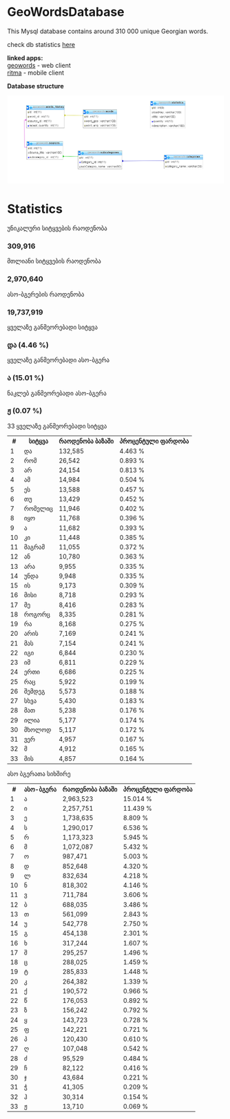 # GeoWordsDatabase
This Mysql database contains around 310 000 unique Georgian words. 



 check db statistics   [here](http://bumbeishvili.github.io/GeoWordsDatabase/)
 
 **linked apps:**  
 [geowords](https://github.com/bumbeishvili/geoWords) - web client  
 [ritma](https://github.com/bumbeishvili/ionic2-apps#ritma) - mobile client
 
 
**Database structure**


![Database Relations image](assets/relations.png)

# Statistics

 <div class="col-sm-12 ">
        <div class="col-sm-4">
            <div class="panel panel-success">
                <div class="panel-heading ng-binding">უნიკალური სიტყვების რაოდენობა</div>
                <div class="panel-body">
                    <h3 class="text-center col-centered ng-binding" ng-bind="widgetStatistics.UniqueWordsCount|number:0">309,916</h3>
                </div>
            </div>
        </div>
        <div class="col-sm-4">
            <div class="panel panel-success">
                <div class="panel-heading ng-binding">მთლიანი სიტყვების რაოდენობა</div>
                <div class="panel-body">
                    <h3 class="text-center col-centered ng-binding" ng-bind="widgetStatistics.AllWordsCount|number:0">2,970,640</h3>
                </div>
            </div>
        </div>
        <div class="col-sm-4">
            <div class="panel panel-success">
                <div class="panel-heading ng-binding">ასო-ბგერების რაოდენობა</div>
                <div class="panel-body">
                    <h3 class="text-center col-centered ng-binding" ng-bind="widgetStatistics.AllCharCount|number:0">19,737,919</h3>
                </div>
            </div>
        </div>
        <div class="col-sm-4">
            <div class="panel panel-success">
                <div class="panel-heading ng-binding"> ყველაზე განმეორებადი სიტყვა </div>
                <div class="panel-body">
                    <h3 class="text-center col-centered">
                        <span ng-bind="commonWords[0].title" class="ng-binding">და</span>
                        (<span ng-bind="(commonWords[0].quantity/widgetStatistics.AllWordsCount*100|number:2)+' %'" class="ng-binding">4.46 %</span>)
                    </h3>
                </div>
            </div>
        </div>
        <div class="col-sm-4">
            <div class="panel panel-success">
                <div class="panel-heading ng-binding">ყველაზე განმეორებადი ასო-ბგერა</div>
                <div class="panel-body">
                    <h3 class="text-center col-centered">
                        <span ng-bind="commonChars[0].title" class="ng-binding">ა</span>
                        (<span ng-bind="(commonChars[0].quantity/widgetStatistics.AllCharCount*100|number:2)+' %'" class="ng-binding">15.01 %</span>) 
                    </h3>
                </div>
            </div>
        </div>
        <div class="col-sm-4">
            <div class="panel panel-success">
                <div class="panel-heading ng-binding"> ნაკლებ განმეორებადი ასო-ბგერა</div>
                <div class="panel-body">
                    <h3 class="text-center col-centered">
                        <span ng-bind="commonChars[32].title" class="ng-binding">ჟ</span>
						(<span ng-bind="(commonChars[32].quantity/widgetStatistics.AllCharCount*100|number:2)+' %'" class="ng-binding">0.07 %</span>) 
                    </h3>
                </div>
            </div>
        </div>
    </div>
    <div class="col-sm-12 ">
        <div class="col-sm-6 no-padding">
            <div class="panel panel-info">
                <div class="panel-heading ng-binding"> 33  ყველაზე განმეორებადი სიტყვა </div>
                <table class="table table-striped table-bordered table-hover">
                    <tbody><tr>
                        <th>#</th>
                        <th class="ng-binding">სიტყვა</th>
                        <th class="ng-binding">რაოდენობა ბაზაში</th>
                        <th class="ng-binding">პროცენტული ფარდობა</th>
                    </tr>
                    <!-- ngRepeat: item in commonWords --><tr ng-repeat="item in commonWords" class="ng-scope">
                        <td ng-bind="$index+1" class="ng-binding">1</td>
                        <td ng-bind="item.title" class="ng-binding">და</td>
                        <td ng-bind="item.quantity|number:0" class="ng-binding">132,585</td>
                        <td ng-bind="(item.quantity/widgetStatistics.AllWordsCount*100|number:3)+' %'" class="ng-binding">4.463 %</td>
                    </tr><!-- end ngRepeat: item in commonWords --><tr ng-repeat="item in commonWords" class="ng-scope">
                        <td ng-bind="$index+1" class="ng-binding">2</td>
                        <td ng-bind="item.title" class="ng-binding">რომ</td>
                        <td ng-bind="item.quantity|number:0" class="ng-binding">26,542</td>
                        <td ng-bind="(item.quantity/widgetStatistics.AllWordsCount*100|number:3)+' %'" class="ng-binding">0.893 %</td>
                    </tr><!-- end ngRepeat: item in commonWords --><tr ng-repeat="item in commonWords" class="ng-scope">
                        <td ng-bind="$index+1" class="ng-binding">3</td>
                        <td ng-bind="item.title" class="ng-binding">არ</td>
                        <td ng-bind="item.quantity|number:0" class="ng-binding">24,154</td>
                        <td ng-bind="(item.quantity/widgetStatistics.AllWordsCount*100|number:3)+' %'" class="ng-binding">0.813 %</td>
                    </tr><!-- end ngRepeat: item in commonWords --><tr ng-repeat="item in commonWords" class="ng-scope">
                        <td ng-bind="$index+1" class="ng-binding">4</td>
                        <td ng-bind="item.title" class="ng-binding">ამ</td>
                        <td ng-bind="item.quantity|number:0" class="ng-binding">14,984</td>
                        <td ng-bind="(item.quantity/widgetStatistics.AllWordsCount*100|number:3)+' %'" class="ng-binding">0.504 %</td>
                    </tr><!-- end ngRepeat: item in commonWords --><tr ng-repeat="item in commonWords" class="ng-scope">
                        <td ng-bind="$index+1" class="ng-binding">5</td>
                        <td ng-bind="item.title" class="ng-binding">ეს</td>
                        <td ng-bind="item.quantity|number:0" class="ng-binding">13,588</td>
                        <td ng-bind="(item.quantity/widgetStatistics.AllWordsCount*100|number:3)+' %'" class="ng-binding">0.457 %</td>
                    </tr><!-- end ngRepeat: item in commonWords --><tr ng-repeat="item in commonWords" class="ng-scope">
                        <td ng-bind="$index+1" class="ng-binding">6</td>
                        <td ng-bind="item.title" class="ng-binding">თუ</td>
                        <td ng-bind="item.quantity|number:0" class="ng-binding">13,429</td>
                        <td ng-bind="(item.quantity/widgetStatistics.AllWordsCount*100|number:3)+' %'" class="ng-binding">0.452 %</td>
                    </tr><!-- end ngRepeat: item in commonWords --><tr ng-repeat="item in commonWords" class="ng-scope">
                        <td ng-bind="$index+1" class="ng-binding">7</td>
                        <td ng-bind="item.title" class="ng-binding">რომელიც</td>
                        <td ng-bind="item.quantity|number:0" class="ng-binding">11,946</td>
                        <td ng-bind="(item.quantity/widgetStatistics.AllWordsCount*100|number:3)+' %'" class="ng-binding">0.402 %</td>
                    </tr><!-- end ngRepeat: item in commonWords --><tr ng-repeat="item in commonWords" class="ng-scope">
                        <td ng-bind="$index+1" class="ng-binding">8</td>
                        <td ng-bind="item.title" class="ng-binding">იყო</td>
                        <td ng-bind="item.quantity|number:0" class="ng-binding">11,768</td>
                        <td ng-bind="(item.quantity/widgetStatistics.AllWordsCount*100|number:3)+' %'" class="ng-binding">0.396 %</td>
                    </tr><!-- end ngRepeat: item in commonWords --><tr ng-repeat="item in commonWords" class="ng-scope">
                        <td ng-bind="$index+1" class="ng-binding">9</td>
                        <td ng-bind="item.title" class="ng-binding">ა</td>
                        <td ng-bind="item.quantity|number:0" class="ng-binding">11,682</td>
                        <td ng-bind="(item.quantity/widgetStatistics.AllWordsCount*100|number:3)+' %'" class="ng-binding">0.393 %</td>
                    </tr><!-- end ngRepeat: item in commonWords --><tr ng-repeat="item in commonWords" class="ng-scope">
                        <td ng-bind="$index+1" class="ng-binding">10</td>
                        <td ng-bind="item.title" class="ng-binding">კი</td>
                        <td ng-bind="item.quantity|number:0" class="ng-binding">11,448</td>
                        <td ng-bind="(item.quantity/widgetStatistics.AllWordsCount*100|number:3)+' %'" class="ng-binding">0.385 %</td>
                    </tr><!-- end ngRepeat: item in commonWords --><tr ng-repeat="item in commonWords" class="ng-scope">
                        <td ng-bind="$index+1" class="ng-binding">11</td>
                        <td ng-bind="item.title" class="ng-binding">მაგრამ</td>
                        <td ng-bind="item.quantity|number:0" class="ng-binding">11,055</td>
                        <td ng-bind="(item.quantity/widgetStatistics.AllWordsCount*100|number:3)+' %'" class="ng-binding">0.372 %</td>
                    </tr><!-- end ngRepeat: item in commonWords --><tr ng-repeat="item in commonWords" class="ng-scope">
                        <td ng-bind="$index+1" class="ng-binding">12</td>
                        <td ng-bind="item.title" class="ng-binding">ან</td>
                        <td ng-bind="item.quantity|number:0" class="ng-binding">10,780</td>
                        <td ng-bind="(item.quantity/widgetStatistics.AllWordsCount*100|number:3)+' %'" class="ng-binding">0.363 %</td>
                    </tr><!-- end ngRepeat: item in commonWords --><tr ng-repeat="item in commonWords" class="ng-scope">
                        <td ng-bind="$index+1" class="ng-binding">13</td>
                        <td ng-bind="item.title" class="ng-binding">არა</td>
                        <td ng-bind="item.quantity|number:0" class="ng-binding">9,955</td>
                        <td ng-bind="(item.quantity/widgetStatistics.AllWordsCount*100|number:3)+' %'" class="ng-binding">0.335 %</td>
                    </tr><!-- end ngRepeat: item in commonWords --><tr ng-repeat="item in commonWords" class="ng-scope">
                        <td ng-bind="$index+1" class="ng-binding">14</td>
                        <td ng-bind="item.title" class="ng-binding">უნდა</td>
                        <td ng-bind="item.quantity|number:0" class="ng-binding">9,948</td>
                        <td ng-bind="(item.quantity/widgetStatistics.AllWordsCount*100|number:3)+' %'" class="ng-binding">0.335 %</td>
                    </tr><!-- end ngRepeat: item in commonWords --><tr ng-repeat="item in commonWords" class="ng-scope">
                        <td ng-bind="$index+1" class="ng-binding">15</td>
                        <td ng-bind="item.title" class="ng-binding">ის</td>
                        <td ng-bind="item.quantity|number:0" class="ng-binding">9,173</td>
                        <td ng-bind="(item.quantity/widgetStatistics.AllWordsCount*100|number:3)+' %'" class="ng-binding">0.309 %</td>
                    </tr><!-- end ngRepeat: item in commonWords --><tr ng-repeat="item in commonWords" class="ng-scope">
                        <td ng-bind="$index+1" class="ng-binding">16</td>
                        <td ng-bind="item.title" class="ng-binding">მისი</td>
                        <td ng-bind="item.quantity|number:0" class="ng-binding">8,718</td>
                        <td ng-bind="(item.quantity/widgetStatistics.AllWordsCount*100|number:3)+' %'" class="ng-binding">0.293 %</td>
                    </tr><!-- end ngRepeat: item in commonWords --><tr ng-repeat="item in commonWords" class="ng-scope">
                        <td ng-bind="$index+1" class="ng-binding">17</td>
                        <td ng-bind="item.title" class="ng-binding">მე</td>
                        <td ng-bind="item.quantity|number:0" class="ng-binding">8,416</td>
                        <td ng-bind="(item.quantity/widgetStatistics.AllWordsCount*100|number:3)+' %'" class="ng-binding">0.283 %</td>
                    </tr><!-- end ngRepeat: item in commonWords --><tr ng-repeat="item in commonWords" class="ng-scope">
                        <td ng-bind="$index+1" class="ng-binding">18</td>
                        <td ng-bind="item.title" class="ng-binding">როგორც</td>
                        <td ng-bind="item.quantity|number:0" class="ng-binding">8,335</td>
                        <td ng-bind="(item.quantity/widgetStatistics.AllWordsCount*100|number:3)+' %'" class="ng-binding">0.281 %</td>
                    </tr><!-- end ngRepeat: item in commonWords --><tr ng-repeat="item in commonWords" class="ng-scope">
                        <td ng-bind="$index+1" class="ng-binding">19</td>
                        <td ng-bind="item.title" class="ng-binding">რა</td>
                        <td ng-bind="item.quantity|number:0" class="ng-binding">8,168</td>
                        <td ng-bind="(item.quantity/widgetStatistics.AllWordsCount*100|number:3)+' %'" class="ng-binding">0.275 %</td>
                    </tr><!-- end ngRepeat: item in commonWords --><tr ng-repeat="item in commonWords" class="ng-scope">
                        <td ng-bind="$index+1" class="ng-binding">20</td>
                        <td ng-bind="item.title" class="ng-binding">არის</td>
                        <td ng-bind="item.quantity|number:0" class="ng-binding">7,169</td>
                        <td ng-bind="(item.quantity/widgetStatistics.AllWordsCount*100|number:3)+' %'" class="ng-binding">0.241 %</td>
                    </tr><!-- end ngRepeat: item in commonWords --><tr ng-repeat="item in commonWords" class="ng-scope">
                        <td ng-bind="$index+1" class="ng-binding">21</td>
                        <td ng-bind="item.title" class="ng-binding">მას</td>
                        <td ng-bind="item.quantity|number:0" class="ng-binding">7,154</td>
                        <td ng-bind="(item.quantity/widgetStatistics.AllWordsCount*100|number:3)+' %'" class="ng-binding">0.241 %</td>
                    </tr><!-- end ngRepeat: item in commonWords --><tr ng-repeat="item in commonWords" class="ng-scope">
                        <td ng-bind="$index+1" class="ng-binding">22</td>
                        <td ng-bind="item.title" class="ng-binding">იგი</td>
                        <td ng-bind="item.quantity|number:0" class="ng-binding">6,844</td>
                        <td ng-bind="(item.quantity/widgetStatistics.AllWordsCount*100|number:3)+' %'" class="ng-binding">0.230 %</td>
                    </tr><!-- end ngRepeat: item in commonWords --><tr ng-repeat="item in commonWords" class="ng-scope">
                        <td ng-bind="$index+1" class="ng-binding">23</td>
                        <td ng-bind="item.title" class="ng-binding">იმ</td>
                        <td ng-bind="item.quantity|number:0" class="ng-binding">6,811</td>
                        <td ng-bind="(item.quantity/widgetStatistics.AllWordsCount*100|number:3)+' %'" class="ng-binding">0.229 %</td>
                    </tr><!-- end ngRepeat: item in commonWords --><tr ng-repeat="item in commonWords" class="ng-scope">
                        <td ng-bind="$index+1" class="ng-binding">24</td>
                        <td ng-bind="item.title" class="ng-binding">ერთი</td>
                        <td ng-bind="item.quantity|number:0" class="ng-binding">6,686</td>
                        <td ng-bind="(item.quantity/widgetStatistics.AllWordsCount*100|number:3)+' %'" class="ng-binding">0.225 %</td>
                    </tr><!-- end ngRepeat: item in commonWords --><tr ng-repeat="item in commonWords" class="ng-scope">
                        <td ng-bind="$index+1" class="ng-binding">25</td>
                        <td ng-bind="item.title" class="ng-binding">რაც</td>
                        <td ng-bind="item.quantity|number:0" class="ng-binding">5,922</td>
                        <td ng-bind="(item.quantity/widgetStatistics.AllWordsCount*100|number:3)+' %'" class="ng-binding">0.199 %</td>
                    </tr><!-- end ngRepeat: item in commonWords --><tr ng-repeat="item in commonWords" class="ng-scope">
                        <td ng-bind="$index+1" class="ng-binding">26</td>
                        <td ng-bind="item.title" class="ng-binding">შემდეგ</td>
                        <td ng-bind="item.quantity|number:0" class="ng-binding">5,573</td>
                        <td ng-bind="(item.quantity/widgetStatistics.AllWordsCount*100|number:3)+' %'" class="ng-binding">0.188 %</td>
                    </tr><!-- end ngRepeat: item in commonWords --><tr ng-repeat="item in commonWords" class="ng-scope">
                        <td ng-bind="$index+1" class="ng-binding">27</td>
                        <td ng-bind="item.title" class="ng-binding">სხვა</td>
                        <td ng-bind="item.quantity|number:0" class="ng-binding">5,430</td>
                        <td ng-bind="(item.quantity/widgetStatistics.AllWordsCount*100|number:3)+' %'" class="ng-binding">0.183 %</td>
                    </tr><!-- end ngRepeat: item in commonWords --><tr ng-repeat="item in commonWords" class="ng-scope">
                        <td ng-bind="$index+1" class="ng-binding">28</td>
                        <td ng-bind="item.title" class="ng-binding">მათ</td>
                        <td ng-bind="item.quantity|number:0" class="ng-binding">5,238</td>
                        <td ng-bind="(item.quantity/widgetStatistics.AllWordsCount*100|number:3)+' %'" class="ng-binding">0.176 %</td>
                    </tr><!-- end ngRepeat: item in commonWords --><tr ng-repeat="item in commonWords" class="ng-scope">
                        <td ng-bind="$index+1" class="ng-binding">29</td>
                        <td ng-bind="item.title" class="ng-binding">ილია</td>
                        <td ng-bind="item.quantity|number:0" class="ng-binding">5,177</td>
                        <td ng-bind="(item.quantity/widgetStatistics.AllWordsCount*100|number:3)+' %'" class="ng-binding">0.174 %</td>
                    </tr><!-- end ngRepeat: item in commonWords --><tr ng-repeat="item in commonWords" class="ng-scope">
                        <td ng-bind="$index+1" class="ng-binding">30</td>
                        <td ng-bind="item.title" class="ng-binding">მხოლოდ</td>
                        <td ng-bind="item.quantity|number:0" class="ng-binding">5,117</td>
                        <td ng-bind="(item.quantity/widgetStatistics.AllWordsCount*100|number:3)+' %'" class="ng-binding">0.172 %</td>
                    </tr><!-- end ngRepeat: item in commonWords --><tr ng-repeat="item in commonWords" class="ng-scope">
                        <td ng-bind="$index+1" class="ng-binding">31</td>
                        <td ng-bind="item.title" class="ng-binding">ვერ</td>
                        <td ng-bind="item.quantity|number:0" class="ng-binding">4,957</td>
                        <td ng-bind="(item.quantity/widgetStatistics.AllWordsCount*100|number:3)+' %'" class="ng-binding">0.167 %</td>
                    </tr><!-- end ngRepeat: item in commonWords --><tr ng-repeat="item in commonWords" class="ng-scope">
                        <td ng-bind="$index+1" class="ng-binding">32</td>
                        <td ng-bind="item.title" class="ng-binding">მ</td>
                        <td ng-bind="item.quantity|number:0" class="ng-binding">4,912</td>
                        <td ng-bind="(item.quantity/widgetStatistics.AllWordsCount*100|number:3)+' %'" class="ng-binding">0.165 %</td>
                    </tr><!-- end ngRepeat: item in commonWords --><tr ng-repeat="item in commonWords" class="ng-scope">
                        <td ng-bind="$index+1" class="ng-binding">33</td>
                        <td ng-bind="item.title" class="ng-binding">მის</td>
                        <td ng-bind="item.quantity|number:0" class="ng-binding">4,857</td>
                        <td ng-bind="(item.quantity/widgetStatistics.AllWordsCount*100|number:3)+' %'" class="ng-binding">0.164 %</td>
                    </tr><!-- end ngRepeat: item in commonWords -->
                </tbody></table>
            </div>
        </div>
        <div class="col-sm-6 no-padding">
            <div class="panel panel-info">
                <div class="panel-heading ng-binding">ასო ბგერათა სიხშირე  </div>
                <table class="table table-striped table-bordered table-hover">
                    <tbody><tr>
                        <th>#</th>
                        <th class="ng-binding">ასო-ბგერა</th>
                         <th class="ng-binding">რაოდენობა ბაზაში</th>
                        <th class="ng-binding">პროცენტული ფარდობა</th>
                    </tr>
                    <!-- ngRepeat: item in commonChars --><tr ng-repeat="item in commonChars" class="ng-scope">
                        <td ng-bind="$index+1" class="ng-binding">1</td>
                        <td ng-bind="item.title" class="ng-binding">ა</td>
                        <td ng-bind="item.quantity|number:0" class="ng-binding">2,963,523</td>
                        <td ng-bind="(item.quantity/widgetStatistics.AllCharCount*100|number:3)+' %'" class="ng-binding">15.014 %</td>
                    </tr><!-- end ngRepeat: item in commonChars --><tr ng-repeat="item in commonChars" class="ng-scope">
                        <td ng-bind="$index+1" class="ng-binding">2</td>
                        <td ng-bind="item.title" class="ng-binding">ი</td>
                        <td ng-bind="item.quantity|number:0" class="ng-binding">2,257,751</td>
                        <td ng-bind="(item.quantity/widgetStatistics.AllCharCount*100|number:3)+' %'" class="ng-binding">11.439 %</td>
                    </tr><!-- end ngRepeat: item in commonChars --><tr ng-repeat="item in commonChars" class="ng-scope">
                        <td ng-bind="$index+1" class="ng-binding">3</td>
                        <td ng-bind="item.title" class="ng-binding">ე</td>
                        <td ng-bind="item.quantity|number:0" class="ng-binding">1,738,635</td>
                        <td ng-bind="(item.quantity/widgetStatistics.AllCharCount*100|number:3)+' %'" class="ng-binding">8.809 %</td>
                    </tr><!-- end ngRepeat: item in commonChars --><tr ng-repeat="item in commonChars" class="ng-scope">
                        <td ng-bind="$index+1" class="ng-binding">4</td>
                        <td ng-bind="item.title" class="ng-binding">ს</td>
                        <td ng-bind="item.quantity|number:0" class="ng-binding">1,290,017</td>
                        <td ng-bind="(item.quantity/widgetStatistics.AllCharCount*100|number:3)+' %'" class="ng-binding">6.536 %</td>
                    </tr><!-- end ngRepeat: item in commonChars --><tr ng-repeat="item in commonChars" class="ng-scope">
                        <td ng-bind="$index+1" class="ng-binding">5</td>
                        <td ng-bind="item.title" class="ng-binding">რ</td>
                        <td ng-bind="item.quantity|number:0" class="ng-binding">1,173,323</td>
                        <td ng-bind="(item.quantity/widgetStatistics.AllCharCount*100|number:3)+' %'" class="ng-binding">5.945 %</td>
                    </tr><!-- end ngRepeat: item in commonChars --><tr ng-repeat="item in commonChars" class="ng-scope">
                        <td ng-bind="$index+1" class="ng-binding">6</td>
                        <td ng-bind="item.title" class="ng-binding">მ</td>
                        <td ng-bind="item.quantity|number:0" class="ng-binding">1,072,087</td>
                        <td ng-bind="(item.quantity/widgetStatistics.AllCharCount*100|number:3)+' %'" class="ng-binding">5.432 %</td>
                    </tr><!-- end ngRepeat: item in commonChars --><tr ng-repeat="item in commonChars" class="ng-scope">
                        <td ng-bind="$index+1" class="ng-binding">7</td>
                        <td ng-bind="item.title" class="ng-binding">ო</td>
                        <td ng-bind="item.quantity|number:0" class="ng-binding">987,471</td>
                        <td ng-bind="(item.quantity/widgetStatistics.AllCharCount*100|number:3)+' %'" class="ng-binding">5.003 %</td>
                    </tr><!-- end ngRepeat: item in commonChars --><tr ng-repeat="item in commonChars" class="ng-scope">
                        <td ng-bind="$index+1" class="ng-binding">8</td>
                        <td ng-bind="item.title" class="ng-binding">დ</td>
                        <td ng-bind="item.quantity|number:0" class="ng-binding">852,648</td>
                        <td ng-bind="(item.quantity/widgetStatistics.AllCharCount*100|number:3)+' %'" class="ng-binding">4.320 %</td>
                    </tr><!-- end ngRepeat: item in commonChars --><tr ng-repeat="item in commonChars" class="ng-scope">
                        <td ng-bind="$index+1" class="ng-binding">9</td>
                        <td ng-bind="item.title" class="ng-binding">ლ</td>
                        <td ng-bind="item.quantity|number:0" class="ng-binding">832,634</td>
                        <td ng-bind="(item.quantity/widgetStatistics.AllCharCount*100|number:3)+' %'" class="ng-binding">4.218 %</td>
                    </tr><!-- end ngRepeat: item in commonChars --><tr ng-repeat="item in commonChars" class="ng-scope">
                        <td ng-bind="$index+1" class="ng-binding">10</td>
                        <td ng-bind="item.title" class="ng-binding">ნ</td>
                        <td ng-bind="item.quantity|number:0" class="ng-binding">818,302</td>
                        <td ng-bind="(item.quantity/widgetStatistics.AllCharCount*100|number:3)+' %'" class="ng-binding">4.146 %</td>
                    </tr><!-- end ngRepeat: item in commonChars --><tr ng-repeat="item in commonChars" class="ng-scope">
                        <td ng-bind="$index+1" class="ng-binding">11</td>
                        <td ng-bind="item.title" class="ng-binding">ვ</td>
                        <td ng-bind="item.quantity|number:0" class="ng-binding">711,784</td>
                        <td ng-bind="(item.quantity/widgetStatistics.AllCharCount*100|number:3)+' %'" class="ng-binding">3.606 %</td>
                    </tr><!-- end ngRepeat: item in commonChars --><tr ng-repeat="item in commonChars" class="ng-scope">
                        <td ng-bind="$index+1" class="ng-binding">12</td>
                        <td ng-bind="item.title" class="ng-binding">ბ</td>
                        <td ng-bind="item.quantity|number:0" class="ng-binding">688,035</td>
                        <td ng-bind="(item.quantity/widgetStatistics.AllCharCount*100|number:3)+' %'" class="ng-binding">3.486 %</td>
                    </tr><!-- end ngRepeat: item in commonChars --><tr ng-repeat="item in commonChars" class="ng-scope">
                        <td ng-bind="$index+1" class="ng-binding">13</td>
                        <td ng-bind="item.title" class="ng-binding">თ</td>
                        <td ng-bind="item.quantity|number:0" class="ng-binding">561,099</td>
                        <td ng-bind="(item.quantity/widgetStatistics.AllCharCount*100|number:3)+' %'" class="ng-binding">2.843 %</td>
                    </tr><!-- end ngRepeat: item in commonChars --><tr ng-repeat="item in commonChars" class="ng-scope">
                        <td ng-bind="$index+1" class="ng-binding">14</td>
                        <td ng-bind="item.title" class="ng-binding">უ</td>
                        <td ng-bind="item.quantity|number:0" class="ng-binding">542,778</td>
                        <td ng-bind="(item.quantity/widgetStatistics.AllCharCount*100|number:3)+' %'" class="ng-binding">2.750 %</td>
                    </tr><!-- end ngRepeat: item in commonChars --><tr ng-repeat="item in commonChars" class="ng-scope">
                        <td ng-bind="$index+1" class="ng-binding">15</td>
                        <td ng-bind="item.title" class="ng-binding">გ</td>
                        <td ng-bind="item.quantity|number:0" class="ng-binding">454,138</td>
                        <td ng-bind="(item.quantity/widgetStatistics.AllCharCount*100|number:3)+' %'" class="ng-binding">2.301 %</td>
                    </tr><!-- end ngRepeat: item in commonChars --><tr ng-repeat="item in commonChars" class="ng-scope">
                        <td ng-bind="$index+1" class="ng-binding">16</td>
                        <td ng-bind="item.title" class="ng-binding">ხ</td>
                        <td ng-bind="item.quantity|number:0" class="ng-binding">317,244</td>
                        <td ng-bind="(item.quantity/widgetStatistics.AllCharCount*100|number:3)+' %'" class="ng-binding">1.607 %</td>
                    </tr><!-- end ngRepeat: item in commonChars --><tr ng-repeat="item in commonChars" class="ng-scope">
                        <td ng-bind="$index+1" class="ng-binding">17</td>
                        <td ng-bind="item.title" class="ng-binding">შ</td>
                        <td ng-bind="item.quantity|number:0" class="ng-binding">295,257</td>
                        <td ng-bind="(item.quantity/widgetStatistics.AllCharCount*100|number:3)+' %'" class="ng-binding">1.496 %</td>
                    </tr><!-- end ngRepeat: item in commonChars --><tr ng-repeat="item in commonChars" class="ng-scope">
                        <td ng-bind="$index+1" class="ng-binding">18</td>
                        <td ng-bind="item.title" class="ng-binding">ც</td>
                        <td ng-bind="item.quantity|number:0" class="ng-binding">288,025</td>
                        <td ng-bind="(item.quantity/widgetStatistics.AllCharCount*100|number:3)+' %'" class="ng-binding">1.459 %</td>
                    </tr><!-- end ngRepeat: item in commonChars --><tr ng-repeat="item in commonChars" class="ng-scope">
                        <td ng-bind="$index+1" class="ng-binding">19</td>
                        <td ng-bind="item.title" class="ng-binding">ტ</td>
                        <td ng-bind="item.quantity|number:0" class="ng-binding">285,833</td>
                        <td ng-bind="(item.quantity/widgetStatistics.AllCharCount*100|number:3)+' %'" class="ng-binding">1.448 %</td>
                    </tr><!-- end ngRepeat: item in commonChars --><tr ng-repeat="item in commonChars" class="ng-scope">
                        <td ng-bind="$index+1" class="ng-binding">20</td>
                        <td ng-bind="item.title" class="ng-binding">კ</td>
                        <td ng-bind="item.quantity|number:0" class="ng-binding">264,382</td>
                        <td ng-bind="(item.quantity/widgetStatistics.AllCharCount*100|number:3)+' %'" class="ng-binding">1.339 %</td>
                    </tr><!-- end ngRepeat: item in commonChars --><tr ng-repeat="item in commonChars" class="ng-scope">
                        <td ng-bind="$index+1" class="ng-binding">21</td>
                        <td ng-bind="item.title" class="ng-binding">ქ</td>
                        <td ng-bind="item.quantity|number:0" class="ng-binding">190,572</td>
                        <td ng-bind="(item.quantity/widgetStatistics.AllCharCount*100|number:3)+' %'" class="ng-binding">0.966 %</td>
                    </tr><!-- end ngRepeat: item in commonChars --><tr ng-repeat="item in commonChars" class="ng-scope">
                        <td ng-bind="$index+1" class="ng-binding">22</td>
                        <td ng-bind="item.title" class="ng-binding">წ</td>
                        <td ng-bind="item.quantity|number:0" class="ng-binding">176,053</td>
                        <td ng-bind="(item.quantity/widgetStatistics.AllCharCount*100|number:3)+' %'" class="ng-binding">0.892 %</td>
                    </tr><!-- end ngRepeat: item in commonChars --><tr ng-repeat="item in commonChars" class="ng-scope">
                        <td ng-bind="$index+1" class="ng-binding">23</td>
                        <td ng-bind="item.title" class="ng-binding">ზ</td>
                        <td ng-bind="item.quantity|number:0" class="ng-binding">156,242</td>
                        <td ng-bind="(item.quantity/widgetStatistics.AllCharCount*100|number:3)+' %'" class="ng-binding">0.792 %</td>
                    </tr><!-- end ngRepeat: item in commonChars --><tr ng-repeat="item in commonChars" class="ng-scope">
                        <td ng-bind="$index+1" class="ng-binding">24</td>
                        <td ng-bind="item.title" class="ng-binding">ყ</td>
                        <td ng-bind="item.quantity|number:0" class="ng-binding">143,723</td>
                        <td ng-bind="(item.quantity/widgetStatistics.AllCharCount*100|number:3)+' %'" class="ng-binding">0.728 %</td>
                    </tr><!-- end ngRepeat: item in commonChars --><tr ng-repeat="item in commonChars" class="ng-scope">
                        <td ng-bind="$index+1" class="ng-binding">25</td>
                        <td ng-bind="item.title" class="ng-binding">ფ</td>
                        <td ng-bind="item.quantity|number:0" class="ng-binding">142,221</td>
                        <td ng-bind="(item.quantity/widgetStatistics.AllCharCount*100|number:3)+' %'" class="ng-binding">0.721 %</td>
                    </tr><!-- end ngRepeat: item in commonChars --><tr ng-repeat="item in commonChars" class="ng-scope">
                        <td ng-bind="$index+1" class="ng-binding">26</td>
                        <td ng-bind="item.title" class="ng-binding">პ</td>
                        <td ng-bind="item.quantity|number:0" class="ng-binding">120,430</td>
                        <td ng-bind="(item.quantity/widgetStatistics.AllCharCount*100|number:3)+' %'" class="ng-binding">0.610 %</td>
                    </tr><!-- end ngRepeat: item in commonChars --><tr ng-repeat="item in commonChars" class="ng-scope">
                        <td ng-bind="$index+1" class="ng-binding">27</td>
                        <td ng-bind="item.title" class="ng-binding">ღ</td>
                        <td ng-bind="item.quantity|number:0" class="ng-binding">107,048</td>
                        <td ng-bind="(item.quantity/widgetStatistics.AllCharCount*100|number:3)+' %'" class="ng-binding">0.542 %</td>
                    </tr><!-- end ngRepeat: item in commonChars --><tr ng-repeat="item in commonChars" class="ng-scope">
                        <td ng-bind="$index+1" class="ng-binding">28</td>
                        <td ng-bind="item.title" class="ng-binding">ძ</td>
                        <td ng-bind="item.quantity|number:0" class="ng-binding">95,529</td>
                        <td ng-bind="(item.quantity/widgetStatistics.AllCharCount*100|number:3)+' %'" class="ng-binding">0.484 %</td>
                    </tr><!-- end ngRepeat: item in commonChars --><tr ng-repeat="item in commonChars" class="ng-scope">
                        <td ng-bind="$index+1" class="ng-binding">29</td>
                        <td ng-bind="item.title" class="ng-binding">ჩ</td>
                        <td ng-bind="item.quantity|number:0" class="ng-binding">82,122</td>
                        <td ng-bind="(item.quantity/widgetStatistics.AllCharCount*100|number:3)+' %'" class="ng-binding">0.416 %</td>
                    </tr><!-- end ngRepeat: item in commonChars --><tr ng-repeat="item in commonChars" class="ng-scope">
                        <td ng-bind="$index+1" class="ng-binding">30</td>
                        <td ng-bind="item.title" class="ng-binding">ჯ</td>
                        <td ng-bind="item.quantity|number:0" class="ng-binding">43,684</td>
                        <td ng-bind="(item.quantity/widgetStatistics.AllCharCount*100|number:3)+' %'" class="ng-binding">0.221 %</td>
                    </tr><!-- end ngRepeat: item in commonChars --><tr ng-repeat="item in commonChars" class="ng-scope">
                        <td ng-bind="$index+1" class="ng-binding">31</td>
                        <td ng-bind="item.title" class="ng-binding">ჭ</td>
                        <td ng-bind="item.quantity|number:0" class="ng-binding">41,305</td>
                        <td ng-bind="(item.quantity/widgetStatistics.AllCharCount*100|number:3)+' %'" class="ng-binding">0.209 %</td>
                    </tr><!-- end ngRepeat: item in commonChars --><tr ng-repeat="item in commonChars" class="ng-scope">
                        <td ng-bind="$index+1" class="ng-binding">32</td>
                        <td ng-bind="item.title" class="ng-binding">ჰ</td>
                        <td ng-bind="item.quantity|number:0" class="ng-binding">30,314</td>
                        <td ng-bind="(item.quantity/widgetStatistics.AllCharCount*100|number:3)+' %'" class="ng-binding">0.154 %</td>
                    </tr><!-- end ngRepeat: item in commonChars --><tr ng-repeat="item in commonChars" class="ng-scope">
                        <td ng-bind="$index+1" class="ng-binding">33</td>
                        <td ng-bind="item.title" class="ng-binding">ჟ</td>
                        <td ng-bind="item.quantity|number:0" class="ng-binding">13,710</td>
                        <td ng-bind="(item.quantity/widgetStatistics.AllCharCount*100|number:3)+' %'" class="ng-binding">0.069 %</td>
                    </tr><!-- end ngRepeat: item in commonChars -->
                </tbody></table>
            </div>
        </div>
    </div>
